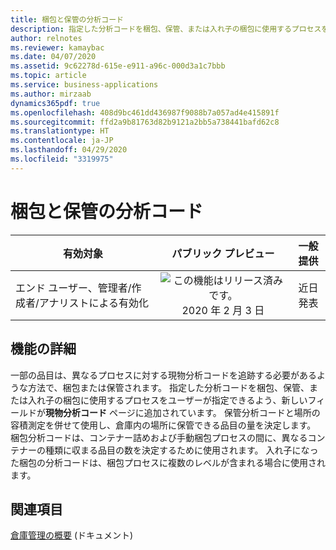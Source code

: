 ```yaml
---
title: 梱包と保管の分析コード
description: 指定した分析コードを梱包、保管、または入れ子の梱包に使用するプロセスをユーザーが指定できるよう、新しいフィールドが現物分析コード ページに追加されています。
author: relnotes
ms.reviewer: kamaybac
ms.date: 04/07/2020
ms.assetid: 9c62278d-615e-e911-a96c-000d3a1c7bbb
ms.topic: article
ms.service: business-applications
ms.author: mirzaab
dynamics365pdf: true
ms.openlocfilehash: 408d9bc461dd436987f9088b7a057ad4e415891f
ms.sourcegitcommit: ffd2a9b81763d82b9121a2bb5a738441bafd62c8
ms.translationtype: HT
ms.contentlocale: ja-JP
ms.lasthandoff: 04/29/2020
ms.locfileid: "3319975"
---
```

# <a name="packing-vs-storage-dimensions"></a>梱包と保管の分析コード


| 有効対象    |  パブリック プレビュー | 一般提供 | 
| ---------- | :----------: |:----------: |
|エンド ユーザー、管理者/作成者/アナリストによる有効化|![この機能はリリース済みです。](/dynamics365-release-plan/media/green-checkmark.png "この機能はリリース済みです。") 2020 年 2 月 3 日| 近日発表|






## <a name="feature-details"></a>機能の詳細
<!--feature detail start -->
一部の品目は、異なるプロセスに対する現物分析コードを追跡する必要があるような方法で、梱包または保管されます。 指定した分析コードを梱包、保管、または入れ子の梱包に使用するプロセスをユーザーが指定できるよう、新しいフィールドが**現物分析コード** ページに追加されています。 保管分析コードと場所の容積測定を併せて使用し、倉庫内の場所に保管できる品目の量を決定します。 梱包分析コードは、コンテナー詰めおよび手動梱包プロセスの間に、異なるコンテナーの種類に収まる品目の数を決定するために使用されます。 入れ子になった梱包の分析コードは、梱包プロセスに複数のレベルが含まれる場合に使用されます。
<!--feature detail end -->










## <a name="see-also"></a>関連項目

<!--docs start-->
[倉庫管理の概要](https://docs.microsoft.com/dynamics365/supply-chain/warehousing/warehouse-management-overview) (ドキュメント)
<!--docs end-->

